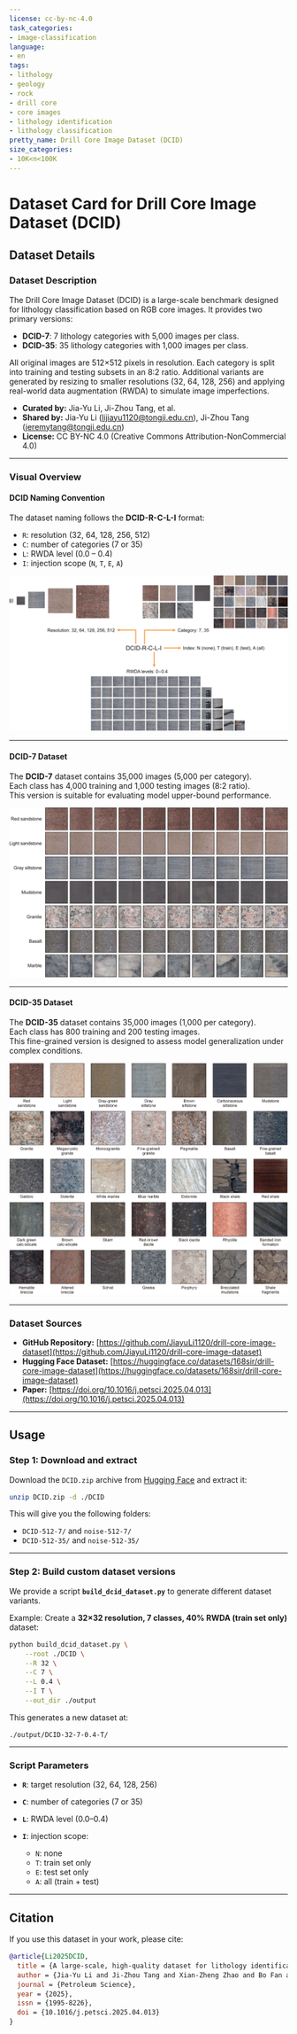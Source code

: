 ```yaml
---
license: cc-by-nc-4.0
task_categories:
- image-classification
language:
- en
tags:
- lithology
- geology
- rock
- drill core
- core images
- lithology identification
- lithology classification
pretty_name: Drill Core Image Dataset (DCID)
size_categories:
- 10K<n<100K
---
```


# Dataset Card for Drill Core Image Dataset (DCID)

## Dataset Details

### Dataset Description

The Drill Core Image Dataset (DCID) is a large-scale benchmark designed for lithology classification based on RGB core images. It provides two primary versions:

- **DCID-7**: 7 lithology categories with 5,000 images per class.
- **DCID-35**: 35 lithology categories with 1,000 images per class.

All original images are 512×512 pixels in resolution. Each category is split into training and testing subsets in an 8:2 ratio. Additional variants are generated by resizing to smaller resolutions (32, 64, 128, 256) and applying real-world data augmentation (RWDA) to simulate image imperfections.

- **Curated by:** Jia-Yu Li, Ji-Zhou Tang, et al.
- **Shared by:** Jia-Yu Li (lijiayu1120@tongji.edu.cn), Ji-Zhou Tang (jeremytang@tongji.edu.cn)
- **License:** CC BY-NC 4.0 (Creative Commons Attribution-NonCommercial 4.0)

---

### Visual Overview

#### DCID Naming Convention
The dataset naming follows the **DCID-R-C-L-I** format:
- `R`: resolution (32, 64, 128, 256, 512)  
- `C`: number of categories (7 or 35)  
- `L`: RWDA level (0.0 – 0.4)  
- `I`: injection scope (`N`, `T`, `E`, `A`)  

![DCID Naming Convention](./DCID-R-C-L-I.jpg)

---

#### DCID-7 Dataset
The **DCID-7** dataset contains 35,000 images (5,000 per category).  
Each class has 4,000 training and 1,000 testing images (8:2 ratio).  
This version is suitable for evaluating model upper-bound performance.

![DCID-7 Dataset Overview](./DCID-7.jpg)

---

#### DCID-35 Dataset
The **DCID-35** dataset contains 35,000 images (1,000 per category).  
Each class has 800 training and 200 testing images.  
This fine-grained version is designed to assess model generalization under complex conditions.

![DCID-35 Dataset Overview](./DCID-35.jpg)

---

### Dataset Sources

- **GitHub Repository:** [https://github.com/JiayuLi1120/drill-core-image-dataset](https://github.com/JiayuLi1120/drill-core-image-dataset)  
- **Hugging Face Dataset:** [https://huggingface.co/datasets/168sir/drill-core-image-dataset](https://huggingface.co/datasets/168sir/drill-core-image-dataset)  
- **Paper:** [https://doi.org/10.1016/j.petsci.2025.04.013](https://doi.org/10.1016/j.petsci.2025.04.013)

---

## Usage

### Step 1: Download and extract
Download the `DCID.zip` archive from [Hugging Face](https://huggingface.co/datasets/168sir/drill-core-image-dataset) and extract it:

```bash
unzip DCID.zip -d ./DCID
````

This will give you the following folders:

* `DCID-512-7/` and `noise-512-7/`
* `DCID-512-35/` and `noise-512-35/`

---

### Step 2: Build custom dataset versions

We provide a script **`build_dcid_dataset.py`** to generate different dataset variants.

Example: Create a **32×32 resolution, 7 classes, 40% RWDA (train set only)** dataset:

```bash
python build_dcid_dataset.py \
    --root ./DCID \
    --R 32 \
    --C 7 \
    --L 0.4 \
    --I T \
    --out_dir ./output
```

This generates a new dataset at:

```
./output/DCID-32-7-0.4-T/
```

---

### Script Parameters

* **`R`**: target resolution (32, 64, 128, 256)
* **`C`**: number of categories (7 or 35)
* **`L`**: RWDA level (0.0–0.4)
* **`I`**: injection scope:

  * `N`: none
  * `T`: train set only
  * `E`: test set only
  * `A`: all (train + test)

---

## Citation

If you use this dataset in your work, please cite:

```bibtex
@article{Li2025DCID,
  title = {A large-scale, high-quality dataset for lithology identification: Construction and applications},
  author = {Jia-Yu Li and Ji-Zhou Tang and Xian-Zheng Zhao and Bo Fan and Wen-Ya Jiang and Shun-Yao Song and Jian-Bing Li and Kai-Da Chen and Zheng-Guang Zhao},
  journal = {Petroleum Science},
  year = {2025},
  issn = {1995-8226},
  doi = {10.1016/j.petsci.2025.04.013}
}

